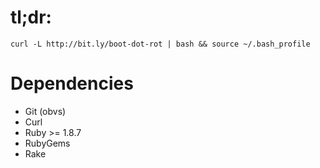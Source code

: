 # tl;dr:

`curl -L http://bit.ly/boot-dot-rot | bash && source ~/.bash_profile`


# Dependencies

- Git (obvs)
- Curl
- Ruby >= 1.8.7
- RubyGems
- Rake
